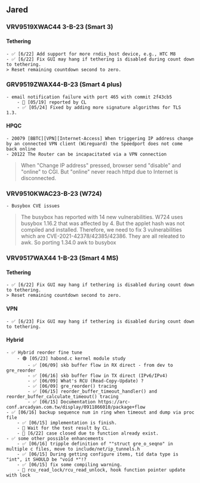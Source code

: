 ## Jared

### VRV9519XWAC44 3-B-23 (Smart 3)
#### Tethering
	- ✅ [6/22] Add support for more rndis_host device, e.g., HTC M8
	- ✅ [6/22] Fix GUI may hang if tethering is disabled during count down to tethering.
	> Reset remaining countdown second to zero.

### GRV9519ZWAX44-B-23 (Smart 4 plus)
	- email notification failure with port 465 with commit 2f43cb5
		- 📌 [05/19] reported by CL
		- ✅ [05/24] Fixed by adding more signature algorithms for TLS 1.3.

#### HPQC
	- 20079 [BBTC][VPN][Internet-Access] When triggering IP address change by an connected VPN client (Wireguard) the Speedport does not come back online
	- 20122 The Router can be incapacitated via a VPN connection
   > When "Change IP address" pressed, browser send "disable" and "online" to CGI. But "online" never reach httpd due to Internet is disconnected.

### VRV9510KWAC23-B-23 (W724)
	- Busybox CVE issues
   > The busybox has reported with 14 new vulnerabilities. W724 uses busybox 1.16.2 that was affected by 4. But the applet hash was not compiled and installed. Therefore, we need to fix 3 vulnerabilities which are CVE-2021-42378/42385/42386. They are all releated to awk. So porting 1.34.0 awk to busybox

### VRV9517WAX44 1-B-23 (Smart 4 MS)
#### Tethering
	- ✅ [6/22] Fix GUI may hang if tethering is disabled during count down to tethering.
	> Reset remaining countdown second to zero.

#### VPN
	- ✅ [6/23] Fix GUI may hang if tethering is disabled during count down to tethering.

#### Hybrid
	- ✅ Hybrid reorder fine tune
		- 🟢 [05/23] habond.c kernel module study
			- ✅ [06/09] skb buffer flow in RX direct - from dev to gre_reorder
			- ✅ [06/16] skb buffer flow in TX direct (IPv6/IPv4)
			- ✅ [06/09] What's RCU (Read-Copy-Update) ?
			- ✅ [06/09] gre_reorder() tracing
			- ✅ [06/15] reorder_buffer_timeout_handler() and reorder_buffer_calculate_timeout() tracing
			- ✅ [06/15] Documentation https://arc-conf.arcadyan.com.tw/display/0911866010/package+flow
	- ✅ [06/16] backup sequence num in ring when timeout and dump via proc file
		- ✅ [06/15] implementation is finish.
		- 🚫 Wait for the test result by CL.
		- 🚫 [6/22] case closed due to function already exist.
	- ✅ some other possible enhancements
		- ✅ [06/16] tripple definition of ""struct gre_o_seqno" in multiple c files, move to include/net/ip_tunnels.h
		- ✅ [06/15] During getting configure items, tid data type is "int", it SHOULD be "void *"!?
		- ✅ [06/15] fix some compiling warning.
		- 📌 rcu_read_lock/rcu_read_unlock, hook function pointer update with lock

